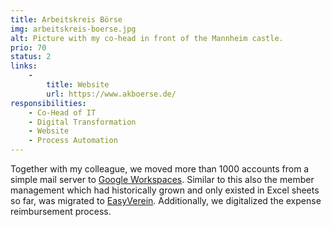 ```yaml
---
title: Arbeitskreis Börse
img: arbeitskreis-boerse.jpg
alt: Picture with my co-head in front of the Mannheim castle.
prio: 70
status: 2
links:
    -
        title: Website
        url: https://www.akboerse.de/
responsibilities:
    - Co-Head of IT
    - Digital Transformation
    - Website
    - Process Automation
---
```


Together with my colleague, we moved more than 1000 accounts from a simple mail server to [Google Workspaces](https://workspace.google.com/). Similar to this also the member management which had historically grown and only existed in Excel sheets so far, was migrated to [EasyVerein](https://easyverein.com/). Additionally, we digitalized the expense reimbursement process.
